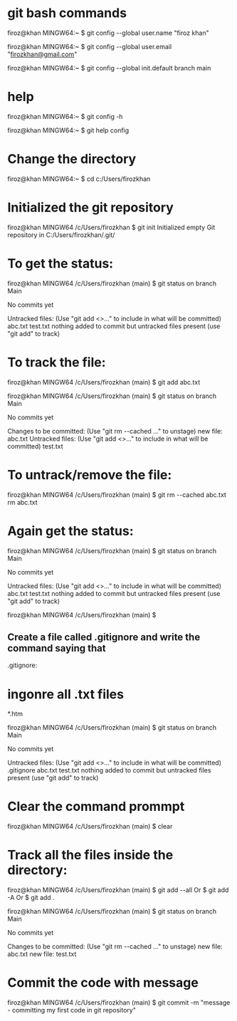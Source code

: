 # git bash commands

firoz@khan MINGW64:~
$ git config --global user.name "firoz khan"

firoz@khan MINGW64:~
$ git config --global user.email "firozkhan@gmail.com"

firoz@khan MINGW64:~
$ git config --global init.default branch main

# help
firoz@khan MINGW64:~
$ git config -h

firoz@khan MINGW64:~
$ git help config

# Change the directory
firoz@khan MINGW64:~
$ cd c:/Users/firozkhan

# Initialized the git repository
firoz@khan MINGW64 /c/Users/firozkhan
$ git init
Initialized empty Git repository in C:/Users/firozkhan/.git/

# To get the status:
firoz@khan MINGW64 /c/Users/firozkhan (main)
$ git status
on branch Main

No commits yet

Untracked files:
	(Use "git add <>..." to include in what will be committed)
         abc.txt
	 test.txt
nothing added to commit but untracked files present (use "git add" to track)

# To track the file:

firoz@khan MINGW64 /c/Users/firozkhan (main)
$ git add abc.txt

firoz@khan MINGW64 /c/Users/firozkhan (main)
$ git status
on branch Main

No commits yet

Changes to be committed:
	(Use "git rm --cached <file>..." to unstage)
	new file: abc.txt 
Untracked files:
	(Use "git add <>..." to include in what will be committed)
	 test.txt

# To untrack/remove the file:
firoz@khan MINGW64 /c/Users/firozkhan (main)
$ git rm --cached abc.txt
rm abc.txt

# Again get the status:
firoz@khan MINGW64 /c/Users/firozkhan (main)
$ git status
on branch Main

No commits yet

Untracked files:
	(Use "git add <>..." to include in what will be committed)
         abc.txt
	 test.txt
nothing added to commit but untracked files present (use "git add" to track)

firoz@khan MINGW64 /c/Users/firozkhan (main)
$ 

## Create a file called .gitignore and write the command saying that

.gitignore:
# ingonre all .txt files
*.htm

firoz@khan MINGW64 /c/Users/firozkhan (main)
$ git status
on branch Main

No commits yet

Untracked files:
	(Use "git add <>..." to include in what will be committed)
   .gitignore
	 abc.txt
	 test.txt
nothing added to commit but untracked files present (use "git add" to track)

# Clear the command prommpt
firoz@khan MINGW64 /c/Users/firozkhan (main)
$ clear

# Track all the files inside the directory:

firoz@khan MINGW64 /c/Users/firozkhan (main)
$ git add --all
Or
$ git add -A
Or
$ git add .

firoz@khan MINGW64 /c/Users/firozkhan (main)
$ git status
on branch Main

No commits yet

Changes to be committed:
	(Use "git rm --cached <file>..." to unstage)
	new file: abc.txt 
  new file: test.txt 

# Commit the code with message
firoz@khan MINGW64 /c/Users/firozkhan (main)
$ git commit -m "message - committing my first code in git repository"
